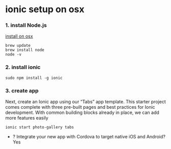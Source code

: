 # ionic setup on osx

### 1. install Node.js
[install on osx](http://osxdaily.com/2018/06/29/how-install-nodejs-npm-mac/)
```
brew update
brew install node
node -v
```
### 2. install ionic
```
sudo npm install -g ionic
```
### 3. create app
Next, create an Ionic app using our “Tabs” app template. This starter project comes complete with three pre-built pages and best practices for Ionic development. With common building blocks already in place, we can add more features easily
```
ionic start photo-gallery tabs
```
- ? Integrate your new app with Cordova to target native iOS and Android? Yes





